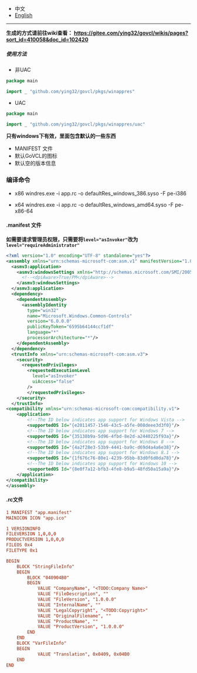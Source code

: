 * 中文   
* [English](README.en-US.md)   

----

**生成的方式请前往wiki查看： https://gitee.com/ying32/govcl/wikis/pages?sort_id=410058&doc_id=102420** 

##### 使用方法

* 非UAC
```go
package main

import _ "github.com/ying32/govcl/pkgs/winappres"
```
* UAC
```go
package main

import _ "github.com/ying32/govcl/pkgs/winappres/uac"
```
 

**只有windows下有效，里面包含默认的一些东西**  

* MANIFEST 文件
* 默认GoVCL的图标
* 默认空的版本信息

### 编译命令
* x86
   windres.exe -i app.rc -o defaultRes_windows_386.syso -F pe-i386  
 
* x64
   windres.exe -i app.rc -o defaultRes_windows_amd64.syso -F pe-x86-64  

#### .manifest 文件

**如需要请求管理员权限，只需要将`level="asInvoker"`改为`level="requireAdministrator"`**  

```xml
<?xml version="1.0" encoding="UTF-8" standalone="yes"?>
<assembly xmlns="urn:schemas-microsoft-com:asm.v1" manifestVersion="1.0" xmlns:asmv3="urn:schemas-microsoft-com:asm.v3">
  <asmv3:application>
    <asmv3:windowsSettings xmlns="http://schemas.microsoft.com/SMI/2005/WindowsSettings">
      <!--<dpiAware>True/PM</dpiAware>-->
    </asmv3:windowsSettings>
  </asmv3:application>
  <dependency>
    <dependentAssembly>
      <assemblyIdentity
        type="win32"
        name="Microsoft.Windows.Common-Controls"
        version="6.0.0.0"
        publicKeyToken="6595b64144ccf1df"
        language="*"
        processorArchitecture="*"/>
    </dependentAssembly>
  </dependency>
  <trustInfo xmlns="urn:schemas-microsoft-com:asm.v3">
    <security>
      <requestedPrivileges>
        <requestedExecutionLevel
          level="asInvoker"
          uiAccess="false"
        />
        </requestedPrivileges>
    </security>
  </trustInfo>
<compatibility xmlns="urn:schemas-microsoft-com:compatibility.v1">
	<application>
		<!--The ID below indicates app support for Windows Vista -->
		<supportedOS Id="{e2011457-1546-43c5-a5fe-008deee3d3f0}"/>
		<!--The ID below indicates app support for Windows 7 -->
		<supportedOS Id="{35138b9a-5d96-4fbd-8e2d-a2440225f93a}"/>
		<!--The ID below indicates app support for Windows 8 -->
		<supportedOS Id="{4a2f28e3-53b9-4441-ba9c-d69d4a4a6e38}"/>
		<!--The ID below indicates app support for Windows 8.1 -->
		<supportedOS Id="{1f676c76-80e1-4239-95bb-83d0f6d0da78}"/>
		<!--The ID below indicates app support for Windows 10 -->
		<supportedOS Id="{8e0f7a12-bfb3-4fe8-b9a5-48fd50a15a9a}"/>
	</application>
</compatibility>
</assembly>
```

#### .rc文件  

```rc
1 MANIFEST "app.manifest"
MAINICON ICON "app.ico"

1 VERSIONINFO
FILEVERSION 1,0,0,0
PRODUCTVERSION 1,0,0,0
FILEOS 0x4
FILETYPE 0x1

BEGIN
    BLOCK "StringFileInfo"
    BEGIN
        BLOCK "040904B0"
        BEGIN
			VALUE "CompanyName", "<TODO:Company Name>"
			VALUE "FileDescription", ""
			VALUE "FileVersion", "1.0.0.0"
			VALUE "InternalName", ""
			VALUE "LegalCopyright", "<TODO:Copyright>"
			VALUE "OriginalFilename", ""
			VALUE "ProductName", ""
			VALUE "ProductVersion", "1.0.0.0"
        END
    END
    BLOCK "VarFileInfo"
    BEGIN
            VALUE "Translation", 0x0409, 0x04B0
    END
END
```
